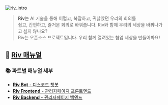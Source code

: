 ![riv_intro](https://github.com/user-attachments/assets/9fa89876-81e6-48f5-9a25-0f7bac497970)

> **Riv**는 AI 기술을 통해 어렵고, 복잡하고, 귀찮았던 우리의 회의를  
> 쉽고, 간편하고, 즐거운 회의로 바꿔줍니다. Riv와 함께 우리의 세상을 바꿔나가고 싶지 않나요?  
> Riv는 오픈소스 프로젝트입니다. 우리 함께 열려있는 협업 세상을 만들어봐요!

## 📄 [**Riv 매뉴얼**](https://raw.githubusercontent.com/OpenRiv/.github/main/profile/docs/riv_manual.pdf)

### 📚 파트별 매뉴얼 세부  
- [**Riv Bot** - 디스코드 챗봇](https://github.com/OpenRiv/riv-bot)  
- [**Riv Frontend** - 관리자페이지 프론트엔드](https://github.com/OpenRiv/riv-frontend)  
- [**Riv Backend** - 관리자페이지 백엔드](https://github.com/OpenRiv/riv-backend)
